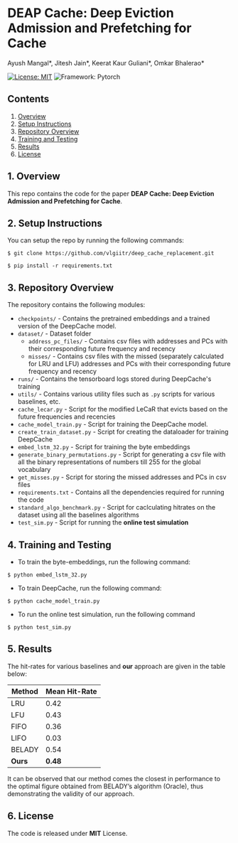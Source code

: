 # DEAP Cache: Deep Eviction Admission and Prefetching for Cache
Ayush Mangal*, Jitesh Jain*, Keerat Kaur Guliani*, Omkar Bhalerao*

[![License: MIT](https://img.shields.io/badge/License-MIT-blue.svg)](https://opensource.org/licenses/MIT)
![Framework: Pytorch](https://img.shields.io/badge/Framework-Pytorch-orange.svg)

## Contents
1. [Overview](#1-overview)
2. [Setup Instructions](#2-setup-instructions)
3. [Repository Overview](#3-repository-overview)
4. [Training and Testing](#4-training-and-testing)
5. [Results](#5-results)
6. [License](#6-license)

## 1. Overview

This repo contains the code for the paper **DEAP Cache: Deep Eviction Admission and Prefetching for Cache**.

## 2. Setup Instructions

You can setup the repo by running the following commands:
```
$ git clone https://github.com/vlgiitr/deep_cache_replacement.git

$ pip install -r requirements.txt
```

## 3. Repository Overview

The repository contains the following modules:

- `checkpoints/` - Contains the pretrained embeddings and a trained version of the DeepCache model.
- `dataset/` - Dataset folder
    - `address_pc_files/` - Contains csv files with addresses and PCs with their corresponding future frequency and recency
    - `misses/` - Contains csv files with the missed (separately calculated for LRU and LFU) addresses and PCs with their corresponding future frequency and recency
- `runs/`  - Contains the tensorboard logs stored during DeepCache's training
- `utils/` - Contains various utility files such as `.py` scripts for various baselines, etc. 
- `cache_lecar.py` - Script for the modified LeCaR that evicts based on the future frequencies and recencies 
- `cache_model_train.py` - Script for training the DeepCache model.
- `create_train_dataset.py` - Script for creating the dataloader for training DeepCache
- `embed_lstm_32.py` - Script for training the byte embeddings 
- `generate_binary_permutations.py` - Script for generating a csv file with all the binary representations of numbers till 255 for the global vocabulary
- `get_misses.py` - Script for storing the missed addresses and PCs in csv files
- `requirements.txt` - Contains all the dependencies required for running the code
- `standard_algo_benchmark.py` - Script for caclculating hitrates on the dataset using all the baselines algorithms
- `test_sim.py` - Script for running the **online test simulation**

## 4. Training and Testing

- To train the byte-embeddings, run the following command:
```
$ python embed_lstm_32.py 
```
- To train DeepCache, run the following command:
```
$ python cache_model_train.py
```
- To run the online test simulation, run the following command
```
$ python test_sim.py
```

## 5. Results

The hit-rates for various baselines and **our** approach are given in the table below:

| Method  | Mean Hit-Rate |
| ------- | ------------- |
| LRU     | 0.42          |
| LFU     | 0.43          |
| FIFO    | 0.36          |
| LIFO    | 0.03          |
| BELADY  | 0.54          |
| **Ours**| **0.48**      |

It can be observed that our method comes the closest in performance to the optimal figure obtained from BELADY’s algorithm (Oracle), thus demonstrating the validity of our approach.

## 6. License

The code is released under **MIT** License.
